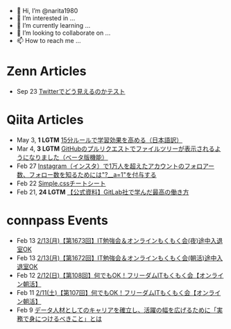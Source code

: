 - 👋 Hi, I’m @narita1980
- 👀 I’m interested in ...
- 🌱 I’m currently learning ...
- 💞️ I’m looking to collaborate on ...
- 📫 How to reach me ...

# Zenn Articles

<!-- profile updater begin: zenn -->
- Sep 23 [Twitterでどう見えるのかテスト](https://zenn.dev/narita1980/articles/cbb21f8d7f785752d6ac)
<!-- profile updater end: zenn -->

# Qiita Articles

<!-- profile updater begin: qiita -->
- May 3, **1 LGTM** [15分ルールで学習効果を高める（日本語訳）](https://qiita.com/narita1980/items/d0ad5246344fc6e4380f)
- Mar 4, **3 LGTM** [GitHubのプルリクエストでファイルツリーが表示されるようになりました（ベータ版機能）](https://qiita.com/narita1980/items/bee2c5232342a51e0415)
- Feb 27 [Instagram（インスタ）で1万人を超えたアカウントのフォロアー数、フォロー数を知るためには"?__a=1"を付与する](https://qiita.com/narita1980/items/630b7014fa893461b991)
- Feb 22 [Simple.cssチートシート](https://qiita.com/narita1980/items/fd2ccf0e91944aab9fd5)
- Feb 21, **24 LGTM** [【公式資料】GitLab社で学んだ最高の働き方](https://qiita.com/narita1980/items/d7d142c2bb6312cb9ad6)
<!-- profile updater end: qiita -->

# connpass Events

<!-- profile updater begin: connpass -->
- Feb 13 [2/13(月)【第1673回】IT勉強会＆オンラインもくもく会(夜)途中入退室OK](https://no-genre-mokumoku.connpass.com/event/274448/)
- Feb 13 [2/13(月)【第1672回】IT勉強会＆オンラインもくもく会(朝活)途中入退室OK](https://no-genre-mokumoku.connpass.com/event/274447/)
- Feb 12 [2/12(日)【第108回】何でもOK！フリーダムITもくもく会【オンライン朝活】](https://setk.connpass.com/event/274456/)
- Feb 11 [2/11(土)【第107回】何でもOK！フリーダムITもくもく会【オンライン朝活】](https://setk.connpass.com/event/274455/)
- Feb 9 [データ人材としてのキャリアを確立し、活躍の幅を広げるために「実務で身につけるべきこと」とは](https://anitya-darsana.connpass.com/event/272096/)
<!-- profile updater end: connpass -->

<!---
narita1980/narita1980 is a ✨ special ✨ repository because its `README.md` (this file) appears on your GitHub profile.
You can click the Preview link to take a look at your changes.
--->
